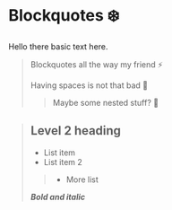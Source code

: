 # Blockquotes :snowflake:

Hello there basic text here.

> Blockquotes all the way my friend :zap:
>
> Having spaces is not that bad :bell:
>> Maybe some nested stuff? :hammer:


> ## Level 2 heading 
>
> - List item
> - List item 2
>> - More list
>
> ***Bold and italic***